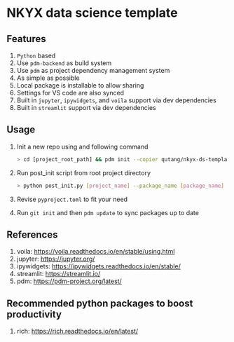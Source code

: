 # NKYX data science template

## Features

1. `Python` based
2. Use `pdm-backend` as build system
3. Use `pdm` as project dependency management system
4. As simple as possible
5. Local package is installable to allow sharing
6. Settings for VS code are also synced
7. Built in `jupyter`, `ipywidgets`, and `voila` support via dev dependencies
8. Built in `streamlit` support via dev dependencies

## Usage

1. Init a new repo using and following command

    ```bash
    > cd [project_root_path] && pdm init --copier qutang/nkyx-ds-template --UNSAFE
    ```

2. Run post_init script from root project directory

    ```bash
    > python post_init.py [project_name] --package_name [package_name]
    ```

3. Revise `pyproject.toml` to fit your need
4. Run `git init` and then `pdm update` to sync packages up to date

## References

1. voila: <https://voila.readthedocs.io/en/stable/using.html>
2. jupyter: <https://jupyter.org/>
3. ipywidgets: <https://ipywidgets.readthedocs.io/en/stable/>
4. streamlit: <https://streamlit.io/>
5. pdm: <https://pdm-project.org/latest/>

## Recommended python packages to boost productivity

1. rich: <https://rich.readthedocs.io/en/latest/>
